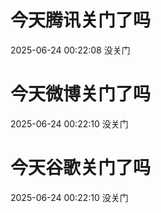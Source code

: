 # 今天腾讯关门了吗

2025-06-24 00:22:08 没关门

# 今天微博关门了吗

2025-06-24 00:22:10 没关门

# 今天谷歌关门了吗

2025-06-24 00:22:10 没关门

